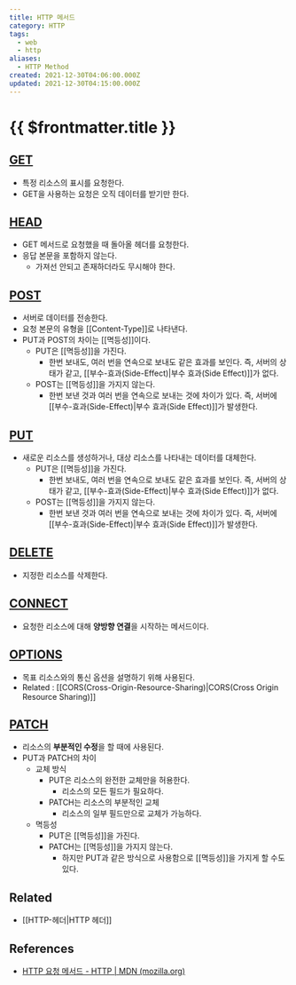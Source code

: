 ```yaml
---
title: HTTP 메서드
category: HTTP
tags:
  - web
  - http
aliases:
  - HTTP Method
created: 2021-12-30T04:06:00.000Z
updated: 2021-12-30T04:15:00.000Z
---
```


# {{ $frontmatter.title }}

## [GET](https://developer.mozilla.org/ko/docs/Web/HTTP/Methods/GET)

- 특정 리소스의 표시를 요청한다.
- GET을 사용하는 요청은 오직 데이터를 받기만 한다.

## [HEAD](https://developer.mozilla.org/ko/docs/Web/HTTP/Methods/HEAD)

- GET 메서드로 요청했을 때 돌아올 헤더를 요청한다.
- 응답 본문을 포함하지 않는다.
  - 가져선 안되고 존재하더라도 무시해야 한다.

## [POST](https://developer.mozilla.org/ko/docs/Web/HTTP/Methods/POST)

- 서버로 데이터를 전송한다.
- 요청 본문의 유형을 [[Content-Type]]로 나타낸다.
- PUT과 POST의 차이는 [[멱등성]]이다.
  - PUT은 [[멱등성]]을 가진다.
    - 한번 보내도, 여러 번을 연속으로 보내도 같은 효과를 보인다. 즉, 서버의 상태가 같고, [[부수-효과(Side-Effect)|부수 효과(Side Effect)]]가 없다.
  - POST는 [[멱등성]]을 가지지 않는다.
    - 한번 보낸 것과 여러 번을 연속으로 보내는 것에 차이가 있다. 즉, 서버에 [[부수-효과(Side-Effect)|부수 효과(Side Effect)]]가 발생한다.

## [PUT](https://developer.mozilla.org/ko/docs/Web/HTTP/Methods/PUT)

- 새로운 리소스를 생성하거나, 대상 리소스를 나타내는 데이터를 대체한다.
  - PUT은 [[멱등성]]을 가진다.
    - 한번 보내도, 여러 번을 연속으로 보내도 같은 효과를 보인다. 즉, 서버의 상태가 같고, [[부수-효과(Side-Effect)|부수 효과(Side Effect)]]가 없다.
  - POST는 [[멱등성]]을 가지지 않는다.
    - 한번 보낸 것과 여러 번을 연속으로 보내는 것에 차이가 있다. 즉, 서버에 [[부수-효과(Side-Effect)|부수 효과(Side Effect)]]가 발생한다.

## [DELETE](https://developer.mozilla.org/ko/docs/Web/HTTP/Methods/DELETE)

- 지정한 리소스를 삭제한다.

## [CONNECT](https://developer.mozilla.org/ko/docs/Web/HTTP/Methods/CONNECT)

- 요청한 리소스에 대해 **양방향 연결**을 시작하는 메서드이다.

## [OPTIONS](https://developer.mozilla.org/ko/docs/Web/HTTP/Methods/OPTIONS)

- 목표 리소스와의 통신 옵션을 설명하기 위해 사용된다.
- Related : [[CORS(Cross-Origin-Resource-Sharing)|CORS(Cross Origin Resource Sharing)]]

## [PATCH](https://developer.mozilla.org/ko/docs/Web/HTTP/Methods/PATCH)

- 리소스의 **부분적인 수정**을 할 때에 사용된다.
- PUT과 PATCH의 차이
  - 교체 방식
    - PUT은 리소스의 완전한 교체만을 허용한다.
      - 리소스의 모든 필드가 필요하다.
    - PATCH는 리소스의 부분적인 교체
      - 리소스의 일부 필드만으로 교체가 가능하다.
  - 멱등성
    - PUT은 [[멱등성]]을 가진다.
    - PATCH는 [[멱등성]]을 가지지 않는다.
      - 하지만 PUT과 같은 방식으로 사용함으로 [[멱등성]]을 가지게 할 수도 있다.

## Related

- [[HTTP-헤더|HTTP 헤더]]

## References

- [HTTP 요청 메서드 - HTTP | MDN (mozilla.org)](https://developer.mozilla.org/ko/docs/Web/HTTP/Methods)
